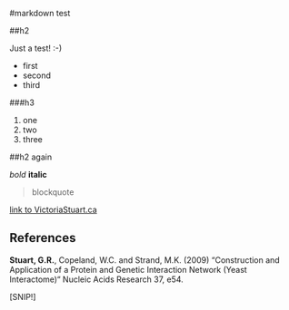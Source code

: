 #markdown test

##h2

Just a test!  :-)

* first
* second
* third

###h3

1. one
2. two
3. three

##h2 again

*bold*
**italic**
>blockquote

[link to VictoriaStuart.ca](http://VictoriaStuart.ca)

## References

**Stuart, G.R.**, Copeland, W.C. and Strand, M.K. (2009) “Construction and Application of a Protein and Genetic Interaction Network (Yeast Interactome)“ Nucleic Acids Research 37, e54.

[SNIP!]

